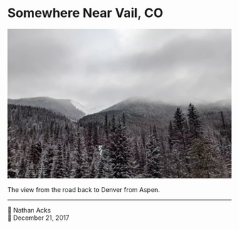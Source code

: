 # Somewhere Near Vail, CO

![Cold, snow-covered peaks rise out of a pine forest](assets/512b7e6333138785723be6e5807a9767.webp)

The view from the road back to Denver from Aspen.

- - - -

👤 Nathan Acks  
📅 December 21, 2017
